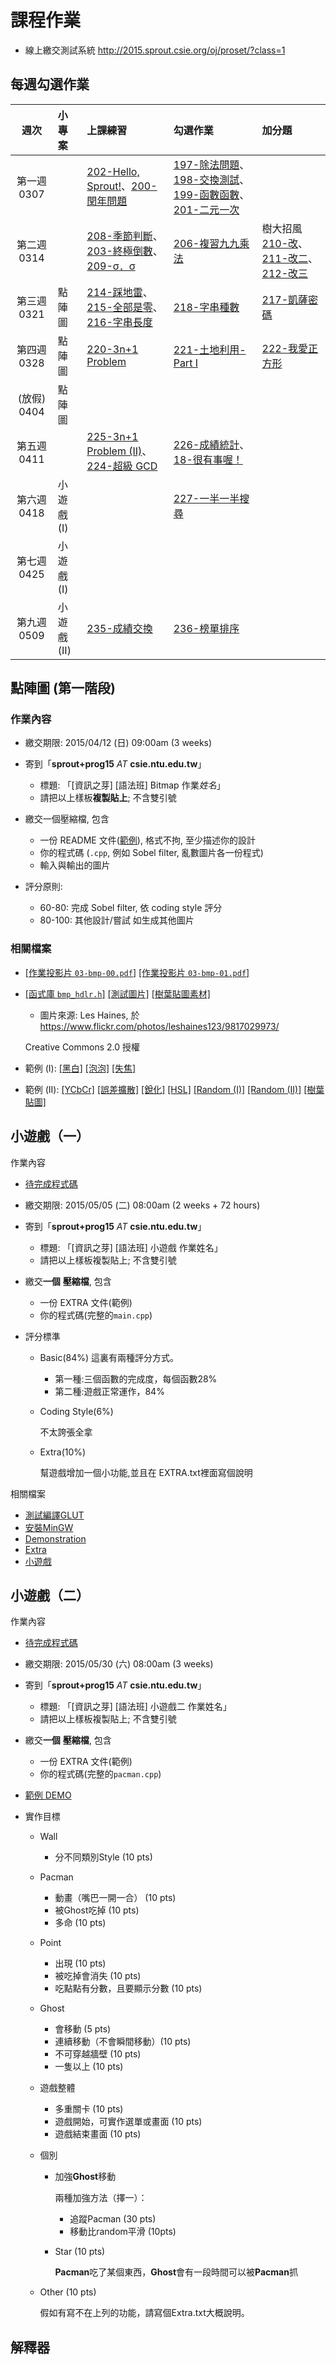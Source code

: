# 課程作業

- 線上繳交測試系統 <http://2015.sprout.csie.org/oj/proset/?class=1>

## 每週勾選作業

| 週次 | 小專案 | 上課練習 | 勾選作業 | 加分題 |
|:----:|:-------|:---------|:---------|:-------|
| 第一週 0307 | &nbsp; | [202-Hello, Sprout!](http://2015.sprout.csie.org/oj/pro/202/)、[200-閏年問題](http://2015.sprout.csie.org/oj/pro/200/) | [197-除法問題](http://2015.sprout.csie.org/oj/pro/197/)、[198-交換測試](http://2015.sprout.csie.org/oj/pro/198/)、[199-函數函數](http://2015.sprout.csie.org/oj/pro/199/)、[201-二元一次](http://2015.sprout.csie.org/oj/pro/201/) | |
| 第二週 0314 | &nbsp; | [208-季節判斷](http://2015.sprout.csie.org/oj/pro/208/)、[203-終極倒數](http://2015.sprout.csie.org/oj/pro/203/)、[209-σ．σ](http://2015.sprout.csie.org/oj/pro/209/) | [206-複習九九乘法](http://2015.sprout.csie.org/oj/pro/206/) | 樹大招風 [210-改](http://2015.sprout.csie.org/oj/pro/210/)、[211-改二](http://2015.sprout.csie.org/oj/pro/211/)、[212-改三](http://2015.sprout.csie.org/oj/pro/212/) |
| 第三週 0321 | 點陣圖 | [214-踩地雷](http://2015.sprout.csie.org/oj/pro/214/)、[215-全部是零](http://2015.sprout.csie.org/oj/pro/215/)、[216-字串長度](http://2015.sprout.csie.org/oj/pro/216/) | [218-字串種數](http://2015.sprout.csie.org/oj/pro/218/) | [217-凱薩密碼](http://2015.sprout.csie.org/oj/pro/217/) |
| 第四週 0328 | 點陣圖 | [220-3n+1 Problem](http://2015.sprout.csie.org/oj/pro/220/) | [221-土地利用-Part I](http://2015.sprout.csie.org/oj/pro/221/) | [222-我愛正方形](http://2015.sprout.csie.org/oj/pro/222/) |
| (放假) 0404 | 點陣圖 | &nbsp; | &nbsp; | &nbsp; |
| 第五週 0411 | &nbsp; | [225-3n+1 Problem (II)](http://2015.sprout.csie.org/oj/pro/225/)、[224-超級 GCD](http://2015.sprout.csie.org/oj/pro/224/) | [226-成績統計](http://2015.sprout.csie.org/oj/pro/226/)、[18-很有事喔！](http://2015.sprout.csie.org/oj/pro/18/) | &nbsp; |
| 第六週 0418 | 小遊戲(I) | &nbsp; | [227-一半一半搜尋](http://2015.sprout.csie.org/oj/pro/227/) | &nbsp; |
| 第七週 0425 | 小遊戲(I) | &nbsp; | &nbsp; | &nbsp; |
| 第九週 0509 | 小遊戲(II)| [235-成績交換](http://2015.sprout.csie.org/oj/pro/235/) | [236-榜單排序](http://2015.sprout.csie.org/oj/pro/236/) | &nbsp; |  

## 點陣圖 (第一階段)
### 作業內容

* 繳交期限: 2015/04/12 (日) 09:00am (3 weeks)

* 寄到「**sprout+prog15** *AT* **csie.ntu.edu.tw**」

    - 標題: 「[資訊之芽] [語法班] Bitmap 作業*姓名*」
    - 請把以上樣板**複製貼上**; 不含雙引號

* 繳交一個壓縮檔, 包含

    - 一份 README 文件([範例](https://github.com/tw-csie-sprout/programming15spring/tree/gh-pages/pages/uploads/documents/homework-bmp/README.md)), 格式不拘, 至少描述你的設計
    - 你的程式碼 (`.cpp`, 例如 Sobel filter, 亂數圖片各一份程式)
    - 輸入與輸出的圖片

* 評分原則:

    - 60-80:  完成 Sobel filter, 依 coding style 評分
    - 80-100: 其他設計/嘗試 如生成其他圖片

### 相關檔案

* [[作業投影片 `03-bmp-00.pdf`]](./pages/uploads/presentations/week03/03-bmp-00.pdf) [[作業投影片 `03-bmp-01.pdf`]](./pages/uploads/presentations/week04/03-bmp-01.pdf)

* [[函式庫 `bmp_hdlr.h`]](./pages/uploads/documents/homework-bmp/bmp_hdlr.h) [[測試圖片]](./pages/uploads/images/homework-bmp/sprout03_in.bmp) [[樹葉貼圖素材]](./pages/uploads/images/homework-bmp/bmp_random_leaf_in.bmp)

    + 圖片來源: Les Haines, 於 <https://www.flickr.com/photos/leshaines123/9817029973/>

    Creative Commons 2.0 授權

* 範例 (I): [[黑白]](./pages/uploads/documents/homework-bmp/bmp_monochrome.cpp) [[泡泡]](./pages/uploads/documents/homework-bmp/bmp_bubble.cpp) [[失焦]](./pages/uploads/documents/homework-bmp/bmp_out_of_focus_blur.cpp)

* 範例 (II): [[YCbCr]](./pages/uploads/documents/homework-bmp/bmp_ycbcr.cpp) [[誤差擴散]](./pages/uploads/documents/homework-bmp/bmp_error_diffuse.cpp) [[銳化]](./pages/uploads/documents/homework-bmp/bmp_unsharpmask.cpp) [[HSL]](./pages/uploads/documents/homework-bmp/bmp_hsl.cpp) [[Random (I)]](./pages/uploads/documents/homework-bmp/bmp_random_circle.cpp) [[Random (II)]](./pages/uploads/documents/homework-bmp/bmp_random_collage.cpp) [[樹葉貼圖]](././pages/uploads/documents/homework-bmp/bmp_random_leaf.cpp)

## 小遊戲（一）


作業內容

- [待完成程式碼](https://drive.google.com/open?id=0B13ab_fQ7QbjTHVXU1RBeFZObHM&authuser=0)

* 繳交期限: 2015/05/05 (二) 08:00am (2 weeks + 72 hours)

* 寄到「**sprout+prog15** *AT* **csie.ntu.edu.tw**」

	* 標題: 「[資訊之芽] [語法班] 小遊戲 作業姓名」
	* 請把以上樣板複製貼上; 不含雙引號

* 繳交**一個** **壓縮檔**, 包含

	* 一份 EXTRA 文件(範例)
	* 你的程式碼(完整的`main.cpp`)

* 評分標準
    
    * Basic(84%)
        這裏有兩種評分方式。
        
        * 第一種:三個函數的完成度，每個函數28%
        * 第二種:遊戲正常運作，84%

    * Coding Style(6%)
        
        不太誇張全拿

    * Extra(10%)
        
        幫遊戲增加一個小功能,並且在 EXTRA.txt裡面寫個說明
    

相關檔案

* [測試編譯GLUT](http://tw-csie-sprout.github.io/programming15spring/pages/uploads/presentations/week06/install.pdf) 
* [安裝MinGW](http://tw-csie-sprout.github.io/programming15spring/pages/uploads/presentations/week06/install-mingw.pdf)
* [Demonstration](http://tw-csie-sprout.github.io/programming15spring/pages/uploads/presentations/week06/smallgame.pdf) 
* [Extra](http://tw-csie-sprout.github.io/programming15spring/pages/uploads/presentations/week06/extra.pdf)
* [小遊戲](http://tw-csie-sprout.github.io/programming15spring/pages/uploads/presentations/week07/smallgame.pdf)

## 小遊戲（二）


作業內容

- [待完成程式碼](https://drive.google.com/open?id=0B13ab_fQ7QbjVFZIMl8tLVQ0STA&authuser=0)

* 繳交期限: 2015/05/30 (六) 08:00am (3 weeks)

* 寄到「**sprout+prog15** *AT* **csie.ntu.edu.tw**」

    * 標題: 「[資訊之芽] [語法班] 小遊戲二 作業姓名」
    * 請把以上樣板複製貼上; 不含雙引號

* 繳交**一個** **壓縮檔**, 包含

    * 一份 EXTRA 文件(範例)
    * 你的程式碼(完整的`pacman.cpp`)

* [範例 DEMO](https://www.youtube.com/watch?v=_Xj04Obg-oc)

* 實作目標

    * Wall 
        
        - 分不同類別Style (10 pts)

    * Pacman
        
        - 動畫（嘴巴一開一合） (10 pts)
        - 被Ghost吃掉 (10 pts)
        - 多命 (10 pts)

    * Point
        
        - 出現 (10 pts)
        - 被吃掉會消失 (10 pts)
        - 吃點點有分數，且要顯示分數 (10 pts)

    * Ghost
        
        - 會移動 (5 pts)
        - 連續移動（不會瞬間移動）(10 pts)
        - 不可穿越牆壁 (10 pts)
        - 一隻以上 (10 pts)

    * 遊戲整體

        - 多重關卡 (10 pts)
        - 遊戲開始，可實作選單或畫面 (10 pts)
        - 遊戲結束畫面 (10 pts)

    * 個別

        - 加強**Ghost**移動

            兩種加強方法（擇一）：

            * 追蹤Pacman (30 pts)
            * 移動比random平滑 (10pts)

        - Star (10 pts)

            **Pacman**吃了某個東西，**Ghost**會有一段時間可以被**Pacman**抓

    * Other (10 pts)

        假如有寫不在上列的功能，請寫個Extra.txt大概說明。


## 解釋器
